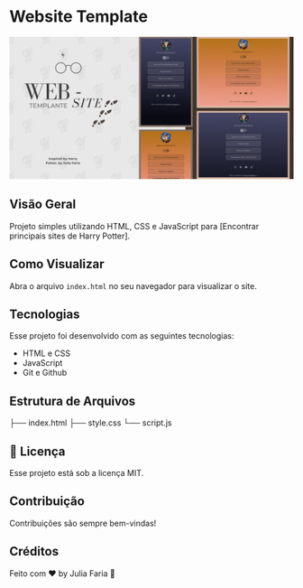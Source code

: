 # Website Template

![Website Template](.github/preview.png)

## Visão Geral

Projeto simples utilizando HTML, CSS e JavaScript para [Encontrar principais sites de Harry Potter].

## Como Visualizar

Abra o arquivo `index.html` no seu navegador para visualizar o site.

## Tecnologias

Esse projeto foi desenvolvido com as seguintes tecnologias:

- HTML e CSS
- JavaScript
- Git e Github

## Estrutura de Arquivos
├── index.html
├── style.css
└── script.js

## :memo: Licença

Esse projeto está sob a licença MIT.

## Contribuição

Contribuições são sempre bem-vindas!

## Créditos

Feito com ♥ by Julia Faria :wave: